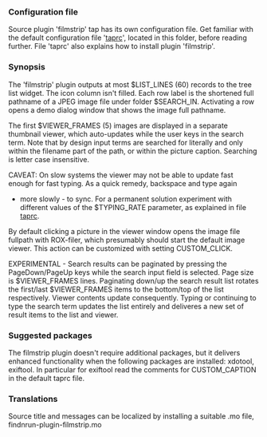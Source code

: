 
### Configuration file

Source plugin 'filmstrip' tap has its own configuration file.
Get familiar with the default configuration file '[taprc](taprc)',
located in this folder, before reading further.
File 'taprc' also explains how to install plugin 'filmstrip'.

### Synopsis

The 'filmstrip' plugin outputs at most $LIST\_LINES (60) records to
the tree list widget. The icon column isn't filled. Each row label is the
shortened full pathname of a JPEG image file under folder $SEARCH\_IN.
Activating a row opens a demo dialog window that shows the image full
pathname.

The first $VIEWER\_FRAMES (5) images are displayed in a separate thumbnail
viewer, which auto-updates while the user keys in the search term.  Note
that by design input terms are searched for literally and only within
the filename part of the path, or within the picture caption.
Searching is letter case insensitive.

CAVEAT: On slow systems the viewer may not be able to update fast
enough for fast typing. As a quick remedy, backspace and type again
- more slowly - to sync. For a permanent solution experiment with
different values of the $TYPING\_RATE parameter, as explained in file
[taprc](taprc).

By default clicking a picture in the viewer window opens the image file
fullpath with ROX-filer, which presumably should start the default image
viewer. This action can be customized with setting CUSTOM\_CLICK.

EXPERIMENTAL - Search results can be paginated by pressing the
PageDown/PageUp keys while the search input field is selected. Page
size is $VIEWER\_FRAMES lines. Paginating down/up the search result
list rotates the first/last $VIEWER\_FRAMES items to the bottom/top
of the list respectively. Viewer contents update consequently. Typing
or continuing to type the search term updates the list entirely and
deliveres a new set of result items to the list and viewer.

### Suggested packages

The filmstrip plugin doesn't require additional packages, but it
delivers enhanced functionality when the following packages are
installed: xdotool, exiftool. In particular for exiftool read the
comments for CUSTOM\_CAPTION in the default taprc file.

### Translations

Source title and messages can be localized by installing a suitable
.mo file, findnrun-plugin-filmstrip.mo

